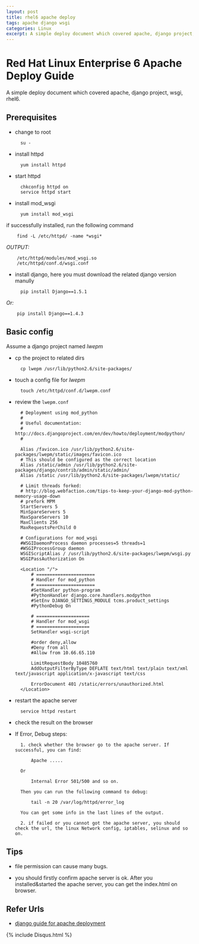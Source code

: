 ```yaml
---
layout: post
title: rhel6 apache deploy
tags: apache django wsgi
categories: Linux
excerpt: A simple deploy document which covered apache, django project, wsgi, rhel6.
---
```


Red Hat Linux Enterprise 6 Apache Deploy Guide
==============================================

A simple deploy document which covered apache, django project, wsgi, rhel6.

Prerequisites
-------------

* change to root

        su -

* install httpd

        yum install httpd

* start httpd

        chkconfig httpd on
        service httpd start

* install mod_wsgi

        yum install mod_wsgi
if successfully installed, run the following command

        find -L /etc/httpd/ -name *wsgi*
*OUTPUT:*

        /etc/httpd/modules/mod_wsgi.so
        /etc/httpd/conf.d/wsgi.conf

* install django, here you must download the related django version manully

        pip install Django==1.5.1
*Or:*

        pip install Django==1.4.3

Basic config
------------
Assume a django project named *lwepm*

* cp the project to related dirs

        cp lwepm /usr/lib/python2.6/site-packages/

* touch a config file for *lwepm*

        touch /etc/httpd/conf.d/lwepm.conf

* review the `lwepm.conf`

        # Deployment using mod_python
        #
        # Useful documentation:
        # http://docs.djangoproject.com/en/dev/howto/deployment/modpython/
        #
        
        Alias /favicon.ico /usr/lib/python2.6/site-packages/lwepm/static/images/favicon.ico
        # This should be configured as the correct location
        Alias /static/admin /usr/lib/python2.6/site-packages/django/contrib/admin/static/admin/
        Alias /static /usr/lib/python2.6/site-packages/lwepm/static/
        
        # Limit threads forked:
        # http://blog.webfaction.com/tips-to-keep-your-django-mod-python-memory-usage-down
        # prefork MPM
        StartServers 5
        MinSpareServers 5
        MaxSpareServers 10
        MaxClients 256
        MaxRequestsPerChild 0
        
        # Configurations for mod_wsgi
        #WSGIDaemonProcess daemon processes=5 threads=1
        #WSGIProcessGroup daemon
        WSGIScriptAlias / /usr/lib/python2.6/site-packages/lwepm/wsgi.py
        WSGIPassAuthorization On
        
        <Location "/">
            # ======================
            # Handler for mod_python
            # ======================
            #SetHandler python-program
            #PythonHandler django.core.handlers.modpython
            #SetEnv DJANGO_SETTINGS_MODULE tcms.product_settings
            #PythonDebug On
        
            # ====================
            # Handler for mod_wsgi
            # ====================
            SetHandler wsgi-script
        
            #order deny,allow
            #Deny from all
            #Allow from 10.66.65.110
        
            LimitRequestBody 10485760
            AddOutputFilterByType DEFLATE text/html text/plain text/xml text/javascript application/x-javascript text/css
        
            ErrorDocument 401 /static/errors/unauthorized.html
        </Location>

* restart the apache server

        service httpd restart

* check the result on the browser

* If Error, Debug steps:

        1. check whether the browser go to the apache server. If successful, you can find:

            Apache .....

        Or

            Internal Error 501/500 and so on.

        Then you can run the following command to debug:

            tail -n 20 /var/log/httpd/error_log

        You can get some info in the last lines of the output.

        2. if failed or you cannot got the apache server, you should check the url, the linux Network config, iptables, selinux and so on.


Tips
----

* file permission can cause many bugs.

* you should firstly confirm apache server is ok. After you installed&started the apache server, you can get the index.html on browser.


Refer Urls
----------

* [django guide for apache deployment](https://docs.djangoproject.com/en/1.3/howto/deployment/modwsgi/)

{% include Disqus.html %}